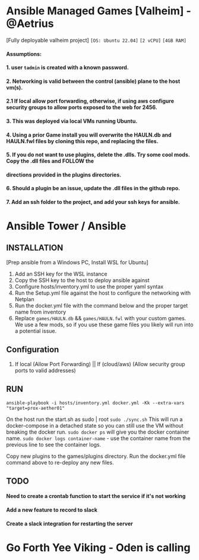 Ansible Managed Games [Valheim] - @Aetrius
=============

[Fully deployable valheim project]
```[OS: Ubuntu 22.04]```
```[2 vCPU]```
```[4GB RAM]```

#### Assumptions: 
#### 1.  user ```tadmin``` is created with a known password. 
#### 2.  Networking is valid between the control (ansible) plane to the host vm(s).
#### 2.1 If local allow port forwarding, otherwise, if using aws configure security groups to allow ports exposed to the web for 2456.
#### 3.  This was deployed via local VMs running Ubuntu.
#### 4.  Using a prior Game install you will overwrite the HAULN.db and HAULN.fwl files by cloning this repo, and replacing the files.
#### 5.  If you do not want to use plugins, delete the .dlls. Try some cool mods. Copy the .dll files and FOLLOW the
####      directions provided in the plugins directories.
#### 6.  Should a plugin be an issue, update the .dll files in the github repo.
#### 7.  Add an ssh folder to the project, and add your ssh keys for ansible.

# Ansible Tower / Ansible

## INSTALLATION
[Prep ansible from a Windows PC, Install WSL for Ubuntu]
1. Add an SSH key for the WSL instance
2. Copy the SSH key to the host to deploy ansible against
3. Configure hosts/inventory.yml to use the proper yaml syntax
4. Run the Setup.yml file against the host to configure the networking with Netplan
5. Run the docker.yml file with the command below and the proper target name from inventory
6. Replace ```games/HAULN.db``` && ```games/HAULN.fwl``` with your custom games. We use a few mods, so if you use these game files you likely will run into a potential issue.

## Configuration
1. If local (Allow Port Forwarding) || If (cloud/aws) (Allow security group ports to valid addresses)

## RUN
```ansible-playbook -i hosts/inventory.yml docker.yml -Kk --extra-vars "target=prox-aether01"```

On the host run the start.sh as sudo | root
```sudo ./sync.sh```
This will run a docker-compose in a detached state so you can still use the VM without breaking the docker run.
```sudo docker ps```  will give you the docker container name.
```sudo docker logs container-name``` - use the container name from the previous line to see the container logs.


Copy new plugins to the games/plugins directory. Run the docker.yml file command above to re-deploy any new files.

## TODO
#### Need to create a crontab function to start the service if it's not working
#### Add a new feature to record to slack
#### Create a slack integration for restarting the server

# Go Forth Yee Viking - Oden is calling
